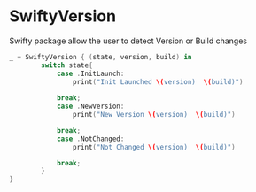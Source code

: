 # SwiftyVersion

Swifty package allow the user to detect Version or Build changes


```Swift
_ = SwiftyVersion { (state, version, build) in
        switch state{
            case .InitLaunch:
                print("Init Launched \(version)  \(build)")
                
            break;
            case .NewVersion:
                print("New Version \(version)  \(build)")

            break;
            case .NotChanged:
                print("Not Changed \(version)  \(build)")

            break;
        }
}
```
